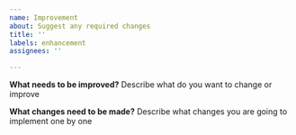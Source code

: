 ```yaml
---
name: Improvement
about: Suggest any required changes
title: ''
labels: enhancement
assignees: ''

---
```


**What needs to be improved?**
Describe what do you want to change or improve

**What changes need to be made?**
Describe what changes you are going to implement one by one
